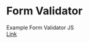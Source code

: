 # Form Validator

Example Form Validator JS <br>
[Link](https://thirsty-tereshkova-6ae2d1.netlify.com 'Form Validator')
